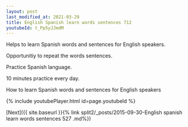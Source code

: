 ```yaml
---
layout: post
last_modified_at: 2021-03-29
title: English Spanish learn words sentences 712 
youtubeId: t_Pp5yJJmdM
---
```

 
 
Helps to learn Spanish words and sentences for English speakers.

Opportunitiy to repeat the words sentences. 

Practice Spanish language. 
 
10 minutes practice every day. 
 
How to learn Spanish words and sentences for English speakers 
 
{% include youtubePlayer.html id=page.youtubeId %}
 
 
[Next]({{ site.baseurl }}{% link  split2/_posts/2015-09-30-English spanish learn words sentences 527 .md%})
 
